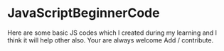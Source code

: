 # JavaScriptBeginnerCode
Here are some basic JS codes which I created during my learning and I think it will help other also. 
Your are always welcome Add / contribute. 
